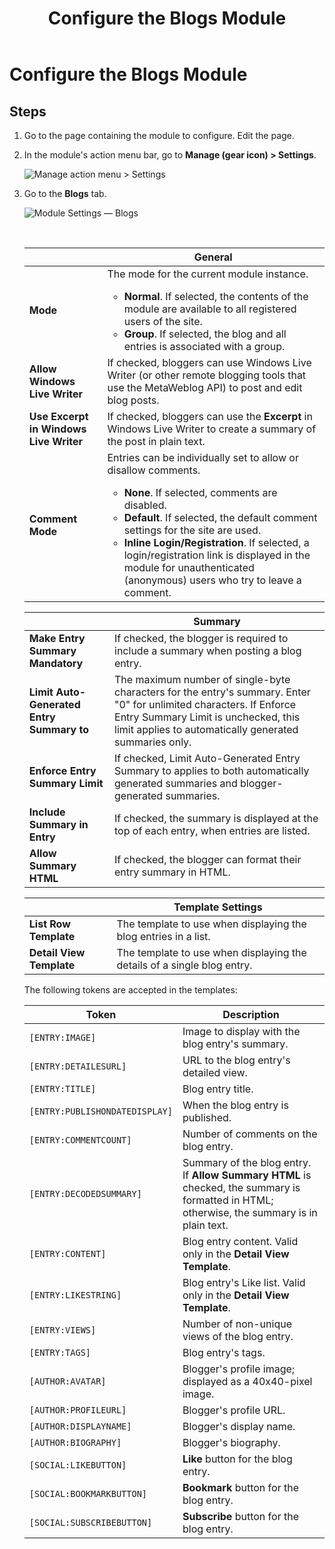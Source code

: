 ﻿---
uid: config-module-blogs
locale: en
title: Configure the Blogs Module
dnneditions: 
dnnversion: 09.02.00
related-topics: 
---

# Configure the Blogs Module

## Steps

1.  Go to the page containing the module to configure. Edit the page.
2.  In the module's action menu bar, go to **Manage (gear icon) \> Settings**.
    
      
    
    ![Manage action menu > Settings](/images/scr-actionmenu-manage-settings.png)
    
      
    
3.  Go to the **Blogs** tab.
    
      
    
    ![Module Settings — Blogs](/images/scr-modulesettings-Blogs.png)
    
      
    
     
    
    |  |**General**|
    |---|---|
    |**Mode**|The mode for the current module instance.<ul><li>**Normal**. If selected, the contents of the module are available to all registered users of the site.</li><li>**Group**. If selected, the blog and all entries is associated with a group.</li></ul>|
    |**Allow Windows Live Writer**|If checked, bloggers can use Windows Live Writer (or other remote blogging tools that use the MetaWeblog API) to post and edit blog posts.|
    |**Use Excerpt in Windows Live Writer**|If checked, bloggers can use the **Excerpt** in Windows Live Writer to create a summary of the post in plain text.|
    |**Comment Mode**|Entries can be individually set to allow or disallow comments.<ul><li>**None**. If selected, comments are disabled.</li><li>**Default**. If selected, the default comment settings for the site are used.</li><li>**Inline Login/Registration**. If selected, a login/registration link is displayed in the module for unauthenticated (anonymous) users who try to leave a comment.|
    
    
    |  |**Summary**|
    |---|---|
    |**Make Entry Summary Mandatory**|If checked, the blogger is required to include a summary when posting a blog entry.|
    |**Limit Auto-Generated Entry Summary to**|The maximum number of single-byte characters for the entry's summary. Enter "0" for unlimited characters. If Enforce Entry Summary Limit is unchecked, this limit applies to automatically generated summaries only.|
    |**Enforce Entry Summary Limit**|If checked, Limit Auto-Generated Entry Summary to applies to both automatically generated summaries and blogger-generated summaries.|
    |**Include Summary in Entry**|If checked, the summary is displayed at the top of each entry, when entries are listed.|
    |**Allow Summary HTML**|If checked, the blogger can format their entry summary in HTML.|
    

    |  |**Template Settings**|
    |---|---|    
    |**List Row Template**|The template to use when displaying the blog entries in a list.|
    |**Detail View Template**|The template to use when displaying the details of a single blog entry.|
    

    
    The following tokens are accepted in the templates:
    
    |**Token**|**Description**|
    |---|---|
    |`[ENTRY:IMAGE]`|Image to display with the blog entry's summary.|
    |`[ENTRY:DETAILESURL]`|URL to the blog entry's detailed view.|
    |`[ENTRY:TITLE]`|Blog entry title.|
    |`[ENTRY:PUBLISHONDATEDISPLAY]`|When the blog entry is published.|
    |`[ENTRY:COMMENTCOUNT]`|Number of comments on the blog entry.|
    |`[ENTRY:DECODEDSUMMARY]`|Summary of the blog entry. If **Allow Summary HTML** is checked, the summary is formatted in HTML; otherwise, the summary is in plain text.|
    |`[ENTRY:CONTENT]`|Blog entry content. Valid only in the **Detail View Template**.|
    |`[ENTRY:LIKESTRING]`|Blog entry's Like list. Valid only in the **Detail View Template**.|
    |`[ENTRY:VIEWS]`|Number of non-unique views of the blog entry.|
    |`[ENTRY:TAGS]`|Blog entry's tags.|
    |`[AUTHOR:AVATAR]`|Blogger's profile image; displayed as a 40x40-pixel image.|
    |`[AUTHOR:PROFILEURL]`|Blogger's profile URL.|
    |`[AUTHOR:DISPLAYNAME]`|Blogger's display name.|
    |`[AUTHOR:BIOGRAPHY]`|Blogger's biography.|
    |`[SOCIAL:LIKEBUTTON]`|**Like** button for the blog entry.|
    |`[SOCIAL:BOOKMARKBUTTON]`|**Bookmark** button for the blog entry.|
    |`[SOCIAL:SUBSCRIBEBUTTON]`|**Subscribe** button for the blog entry.|
